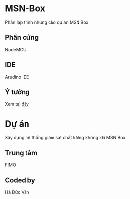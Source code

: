 # MSN-Box
Phần lập trình nhúng cho dự án MSN Box
## Phần cứng
NodeMCU
## IDE
Arudino IDE
## Ý tưởng
Xem tại [đây](https://docs.google.com/document/d/1mnAeLNmspM1oH7dJWeBBmTIoZvbjH6DdZuQMnrM5l7Q/edit?usp=sharing)
# Dự án
Xây dựng hệ thống giám sát chất lượng không khí MSN Box
## Trung tâm
FIMO
## Coded by
Hà Đức Văn
